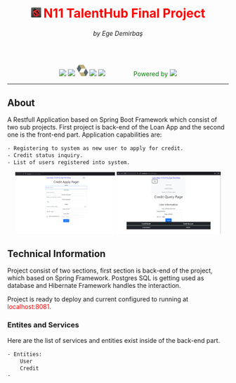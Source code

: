 <div align="center">
    <div style="height:120px;">
        <img src="./resources/images/n11-logo.png" width="5%"/>
        <h1 style="display:inline;color:red;">N11 TalentHub Final Project</h1>
        <h6>by Ege Demirbaş</h6>
    </div>
    <p align="center">
        <img src="https://www.aalpha.net/wp-content/uploads/2021/07/reactjs.gif" width="15%"/>
        <img src="https://upload.wikimedia.org/wikipedia/tr/2/2e/Java_Logo.svg" width="4%"/>
        <img src="./resources/images/hibernate.svg" width="5%"/>
        <img src="https://upload.wikimedia.org/wikipedia/commons/1/10/CSS3_and_HTML5_logos_and_wordmarks.svg" width="10%"/> 
        <img src="https://upload.wikimedia.org/wikipedia/commons/b/ba/Javascript_badge.svg" width="6%"/>
        <a>
            <a style="margin-right:0px;margin-left:60px;color:green;">Powered by</a>
            <img src="https://upload.wikimedia.org/wikipedia/commons/4/44/Spring_Framework_Logo_2018.svg" width="20%"/>
        </a>
    </p>
</div>

---

## About

A Restfull Application based on Spring Boot Framework which consist of two sub projects. 
First project is back-end of the Loan App and the second one is the front-end part.
Application capabilities are:

    - Registering to system as new user to apply for credit.
    - Credit status inquiry.
    - List of users registered into system.

<div>
    <p align="center">
        <img src="./resources/images/credit-registry-page-01.png"  width="45%" text="Registration Page"/>
        <img src="./resources/images/quer-page-01.png" width="47%" text="Registration Page"/>
    </p>
</div>

## Technical Information

Project consist of two sections, first section is back-end of the project, which based on Spring Framework. 
Postgres SQL is getting used as database and Hibernate Framework handles the interaction.

Project is ready to deploy and current configured to running at  <span style="color:red">localhost:8081</span>.

### Entites and Services

Here are the list of services and entities exist inside of the back-end part.

    - Entities:
        User
        Credit
    - 
